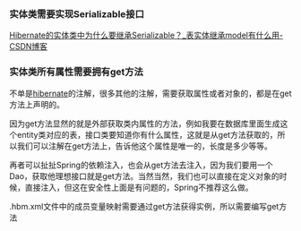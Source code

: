 ### 实体类需要实现Serializable接口

[Hibernate的实体类中为什么要继承Serializable？_表实体继承model有什么用-CSDN博客](https://blog.csdn.net/xian00000/article/details/7797080)

### 实体类所有属性需要拥有get方法

不单是[hibernate](https://so.csdn.net/so/search?q=hibernate&spm=1001.2101.3001.7020)的注解，很多其他的注解，需要获取属性或者对象的，都是在get方法上声明的。

因为get方法显然的就是外部获取类内属性的方法，例如我要在数据库里面生成这个entity类对应的表，接口类要知道你有什么属性，这就是从get方法获取的，所以我们可以注解在get方法上，告诉他这个属性是唯一的，长度是多少等等。

再者可以扯扯Spring的依赖注入，也会从get方法去注入，因为我们要用一个Dao，获取他理想接口就是get方法。当然当然，我们也可以直接在定义对象的时候，直接注入，但这在安全性上面是有问题的，Spring不推荐这么做。

.hbm.xml文件中的成员变量映射需要通过get方法获得实例，所以需要编写get方法